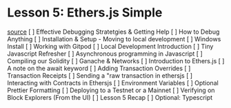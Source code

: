 # Lesson 5: Ethers.js Simple 
[source](https://www.youtube.com/watch?v=gyMwXuJrbJQ&t=19842s)
[ ] Effective Debugging Stratetgies & Getting Help
[ ] How to Debug Anything
[ ] Installation & Setup - Moving to local development
[ ] Windows Install
[ ] Working with Gitpod
[ ] Local Development Introduction
[ ] Tiny Javascript Refresher
[ ] Asynchronous programming in Javascript
[ ] Compiling our Solidity
[ ] Ganache & Networks
[ ] Introduction to Ethers.js
[ ] A note on the await keyword
[ ] Adding Transaction Overrides
[ ] Transaction Receipts
[ ] Sending a "raw transaction in ethersjs
[ ] Interacting with Contracts in Ethersjs
[ ] Environment Variables
[ ] Optional Prettier Formatting
[ ] Deploying to a Testnet or a Mainnet
[ ] Verifying on Block Explorers (From the UI)
[ ] Lesson 5 Recap
[ ] Optional: Typescript